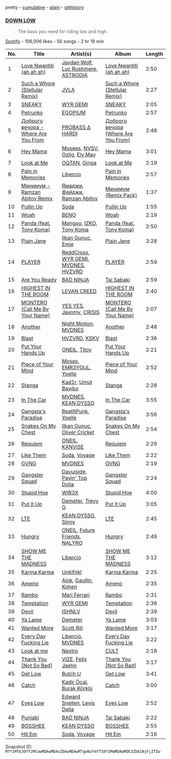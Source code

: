 pretty - [cumulative](/playlists/cumulative/37i9dQZF1DXblmY5UIU3v3.md) - [plain](/playlists/plain/37i9dQZF1DXblmY5UIU3v3) - [githistory](https://github.githistory.xyz/mackorone/spotify-playlist-archive/blob/main/playlists/plain/37i9dQZF1DXblmY5UIU3v3)

### [DOWN LOW](https://open.spotify.com/playlist/37i9dQZF1DXblmY5UIU3v3)

> The bass you need for riding low and high.

[Spotify](https://open.spotify.com/user/spotify) - 106,006 likes - 50 songs - 2 hr 19 min

| No. | Title | Artist(s) | Album | Length |
|---|---|---|---|---|
| 1 | [Love Nwantiti \(ah ah ah\)](https://open.spotify.com/track/13yZ5GCAdTfhIMAzzgI9VJ) | [Jaydan Wolf](https://open.spotify.com/artist/58NOd3nTpJVVGma4x975P0), [Luc Rushmere](https://open.spotify.com/artist/7IfsuGH0v0gCTz4e5ZSD1p), [ASTRODIA](https://open.spotify.com/artist/3DyfxgDK0vg1vpGQtXZImO) | [Love Nwantiti \(ah ah ah\)](https://open.spotify.com/album/3QKmj83Db2QfSr0IkPUUXR) | 2:50 |
| 2 | [Such a Whore \(Stellular Remix\)](https://open.spotify.com/track/6A25J9As7towpxovYryAWr) | [JVLA](https://open.spotify.com/artist/24D8gx0257CDd1HAuqNuHu) | [Such a Whore \(Stellular Remix\)](https://open.spotify.com/album/50FPtqYZf0YuJMOUFc8Pkg) | 2:27 |
| 3 | [SNEAKY](https://open.spotify.com/track/7sorNP9VLdnIRIjIwUq5g7) | [WYR GEMI](https://open.spotify.com/artist/3Qubu5zXcOh0EIb2bDwMdB) | [SNEAKY](https://open.spotify.com/album/5LEr15ggG2zjjQm7KrASpj) | 2:05 |
| 4 | [Petrunko](https://open.spotify.com/track/0L04VZ5erOasu90dF18kpY) | [EGOPIUM](https://open.spotify.com/artist/23YlgPelzvOYKCgzndX4zf) | [Petrunko](https://open.spotify.com/album/5zW1M03l0sqBJNsuhlUmp1) | 2:57 |
| 5 | [Доброго вечора \- Where Are You From](https://open.spotify.com/track/0O3TZYgwaRadNprRONZ7iX) | [PROBASS ∆ HARDI](https://open.spotify.com/artist/4w8RbPbs4n3ceag62qvMl2) | [Доброго вечора \(Where Are You From\)](https://open.spotify.com/album/0Wb0K888wBuMl5Y58NGcev) | 2:48 |
| 6 | [Hey Mama](https://open.spotify.com/track/4zac6Zo8fzNFdfpWrjUltv) | [Mosees](https://open.spotify.com/artist/1Bff29cYcg0JkyYiyhFguD), [NVSV](https://open.spotify.com/artist/1ZoBPI6LQ3gSXuU2BRPyUD), [Ozlig](https://open.spotify.com/artist/0DsznjV8aaiEYdTDHmy86L), [Ely May](https://open.spotify.com/artist/4bGLLUNFXUnAbfnvpUnXHg) | [Hey Mama](https://open.spotify.com/album/6phsG2Z2rhvBaXxrRCqDyv) | 3:01 |
| 7 | [Look at Me](https://open.spotify.com/track/6ixeBeuUlZxjmBsjdsLuCv) | [OQTAN](https://open.spotify.com/artist/0sW5E8JJy5gBqGZxDAlS4s), [Ginga](https://open.spotify.com/artist/3Ht6LI9tAjInNAosJnYZSU) | [Look at Me](https://open.spotify.com/album/3v5y3DdwUPVdn0dWn7lVdL) | 2:19 |
| 8 | [Pain in Memories](https://open.spotify.com/track/4Pi2VsPHpT8BTvkfGwNIFL) | [Libercio](https://open.spotify.com/artist/5xBPjWMU42TN6P0nwcH1f1) | [Pain in Memories](https://open.spotify.com/album/2kHvStMZoF8cIIz6Wa2Qwf) | 2:57 |
| 9 | [Минимум \- Ramzan Abitov Remix](https://open.spotify.com/track/2l0IvRqDNGQ63FaImXlHx9) | [Ямаджи](https://open.spotify.com/artist/1vhOS1zU5F96OtQUoMT47i), [Фейджи](https://open.spotify.com/artist/0ybzbOJd34JZg3cd4jsouX), [Ramzan Abitov](https://open.spotify.com/artist/2dOsIKbm1sSfr79DebyMgV) | [Минимум \(Remix Pack\)](https://open.spotify.com/album/3hO7iEp7Mis2rEsDjrDSVQ) | 1:37 |
| 10 | [Pullin Up](https://open.spotify.com/track/48tI68zHn3r3uHmGxdkKDd) | [Soda](https://open.spotify.com/artist/3hnbNJJnN1jFk3MmBvcn9Z) | [Pullin Up](https://open.spotify.com/album/5uCLVj0095GwMv7tjt3IRX) | 1:55 |
| 11 | [Woah](https://open.spotify.com/track/3jWkWcmESJG9fmhZOpZYsW) | [BENO](https://open.spotify.com/artist/2Lkxnlhbsvg4lAIckgEPVP) | [Woah](https://open.spotify.com/album/62kVMk94iQkaxSyly4l6GM) | 2:19 |
| 12 | [Panda \(feat\. Tony Koma\)](https://open.spotify.com/track/7lFSuErjiTytfOzq0gszXW) | [Mangoo](https://open.spotify.com/artist/6ObeGN1qTsep95QRNOfNc3), [IZKO](https://open.spotify.com/artist/1BgmLUmytJuDy5CEzP7SL6), [Tony Koma](https://open.spotify.com/artist/0uGfoFBGwR75SE04cR5chh) | [Panda \(feat\. Tony Koma\)](https://open.spotify.com/album/0I65cMX6NkYJDWkqIcvOeE) | 2:50 |
| 13 | [Plain Jane](https://open.spotify.com/track/6y0AJTZagYpjo0bqYmai2t) | [Ilkan Gunuc](https://open.spotify.com/artist/02vT04WkgQ8dO4f1GLMTP9), [Emie](https://open.spotify.com/artist/7vMDKdgSZ2Scn4uzFdTDyZ) | [Plain Jane](https://open.spotify.com/album/1PKpsiRCpk6YuTy8ssDb6y) | 3:28 |
| 14 | [PLAYER](https://open.spotify.com/track/6MDP2Vo6xk2LHISbUqAkja) | [ReddCross](https://open.spotify.com/artist/727KT5IA9M3oaPFQY4NY7M), [WYR GEMI](https://open.spotify.com/artist/3Qubu5zXcOh0EIb2bDwMdB), [MVDNES](https://open.spotify.com/artist/0jo4MaRxUP72Rou02fgmi7), [HVZVRD](https://open.spotify.com/artist/0TBbjAcKVKKc8QwMoHPI9f) | [PLAYER](https://open.spotify.com/album/5zMk6l2iGIzJl7M9HO7lZj) | 2:59 |
| 15 | [Are You Ready](https://open.spotify.com/track/5jCBYOK6Suute7842zfYx5) | [BAD NINJA](https://open.spotify.com/artist/1e9y7soHWYgqQzdM6tWrsU) | [Tai Sabaki](https://open.spotify.com/album/6kdkeLnHlMbpupnohChqhO) | 2:59 |
| 16 | [HIGHEST IN THE ROOM](https://open.spotify.com/track/2zN1Xy9Abht2VuUkRFGjmp) | [LEVAN CREED](https://open.spotify.com/artist/2Z4ZSgyGHHCDkBPThMnVtq) | [HIGHEST IN THE ROOM](https://open.spotify.com/album/1VGXJjIxaPqIZpvZg8lXrf) | 2:40 |
| 17 | [MONTERO \(Call Me By Your Name\)](https://open.spotify.com/track/3FcseYxP7eeE7ihwgz2U2c) | [YES YES](https://open.spotify.com/artist/3jcjf0rNrcWYAdeiz96Yus), [Jaxomy](https://open.spotify.com/artist/1c3uso4iIeeX3P0bhKaQDq), [CRISIS](https://open.spotify.com/artist/5vAwat9fYIMvxFyMqae12d) | [MONTERO \(Call Me By Your Name\)](https://open.spotify.com/album/1Sy6Ns0eUfzS3xJWgRN00v) | 2:07 |
| 18 | [Another](https://open.spotify.com/track/1a4xp5dMir0kJOWrWt5XVB) | [Night Motion](https://open.spotify.com/artist/3qQP1s21musxVdAl9uVAii), [MVDNES](https://open.spotify.com/artist/0jo4MaRxUP72Rou02fgmi7) | [Another](https://open.spotify.com/album/1zHE1zaJ5NDwgx89y3xquY) | 2:48 |
| 19 | [Blast](https://open.spotify.com/track/6IueCsicxdsbMj1HTF8jxq) | [HVZVRD](https://open.spotify.com/artist/0TBbjAcKVKKc8QwMoHPI9f), [KSKV](https://open.spotify.com/artist/07BMRyGNDQEqrjtlqjfYuh) | [Blast](https://open.spotify.com/album/7De3XSkwYMfun0zzYzQRm4) | 2:36 |
| 20 | [Put Your Hands Up](https://open.spotify.com/track/2wbBXB77dDpdaOMqU5EG0T) | [ONEIL](https://open.spotify.com/artist/7kzcAiYqxBV5J25vTYeOxA), [Titov](https://open.spotify.com/artist/3SuQprUc8N1kIOs2Hm2mAk) | [Put Your Hands Up](https://open.spotify.com/album/6nPqaH2aJxJt2EzZavMEPo) | 2:21 |
| 21 | [Piece of Your Mind](https://open.spotify.com/track/4FwsiQaQglMPijjeheTygn) | [Moses](https://open.spotify.com/artist/7xihR0iAXmuXt2XJobep51), [EMR3YGUL](https://open.spotify.com/artist/7McJw5ZG7vJezw6ygrFagY), [Yoelle](https://open.spotify.com/artist/12dRVeXA0qQ3jiHQYFHKI6) | [Piece of Your Mind](https://open.spotify.com/album/4hEIBuosMbU25LXDDRcbOx) | 2:52 |
| 22 | [Stanga](https://open.spotify.com/track/1bTsFjAz61HuBmH1U97uGY) | [Kad1r](https://open.spotify.com/artist/3jE4ASRCE1MR5GDzP2jkIi), [Umut Baydur](https://open.spotify.com/artist/3BeL8Jd8kJz1Ra7uzo3ebD) | [Stanga](https://open.spotify.com/album/35A2vrPGadZ7YXyyqEEl0c) | 2:28 |
| 23 | [In The Car](https://open.spotify.com/track/1NDisFoShGmFHltbPSF69Q) | [MVDNES](https://open.spotify.com/artist/0jo4MaRxUP72Rou02fgmi7), [KEAN DYSSO](https://open.spotify.com/artist/74MUeXrsMncKunk1chMxg5) | [In The Car](https://open.spotify.com/album/2fA3fXYgvhuFVmvKv0d5LA) | 3:55 |
| 24 | [Gangsta's Paradise](https://open.spotify.com/track/6UzOyxTDi5LmummK0AGIvQ) | [BeatItPunk](https://open.spotify.com/artist/4NihfBDoszDjMjIM64uJPT), [Yoelle](https://open.spotify.com/artist/12dRVeXA0qQ3jiHQYFHKI6) | [Gangsta's Paradise](https://open.spotify.com/album/4YRNsevJSWTSC5ohBXtx2v) | 3:56 |
| 25 | [Snakes On My Chest](https://open.spotify.com/track/5OdiCCcYYGP0vrwkT6ONz7) | [Ilkan Gunuc](https://open.spotify.com/artist/02vT04WkgQ8dO4f1GLMTP9), [Oliver Cricket](https://open.spotify.com/artist/5kU4kGnYmdsBioNmQ0meDr) | [Snakes On My Chest](https://open.spotify.com/album/2aZLa2Fb3Rua6dBHfwEFUr) | 2:54 |
| 26 | [Requiem](https://open.spotify.com/track/3NA5PFmaV30v3LUyjMtiu9) | [ONEIL](https://open.spotify.com/artist/7kzcAiYqxBV5J25vTYeOxA), [KANVISE](https://open.spotify.com/artist/1c8bw1hMtl5RO92FZsxX1U) | [Requiem](https://open.spotify.com/album/1wH2VrTo4MV47hrIyonlJb) | 2:29 |
| 27 | [Like Them](https://open.spotify.com/track/6XZFkz0GOlIPPmK5yAX8UJ) | [Soda](https://open.spotify.com/artist/3hnbNJJnN1jFk3MmBvcn9Z), [Voyage](https://open.spotify.com/artist/3Ruev6M4tYJtGSInO2xkSt) | [Like Them](https://open.spotify.com/album/1jl0AaRyG32BCTiFneTbFt) | 2:22 |
| 28 | [GVNG](https://open.spotify.com/track/1qeBLpAhPKExWU5PMtwm8K) | [MVDNES](https://open.spotify.com/artist/0jo4MaRxUP72Rou02fgmi7) | [GVNG](https://open.spotify.com/album/3cTNrgiZr6xJjh9Klm3ne7) | 2:19 |
| 29 | [Gangster Squad](https://open.spotify.com/track/4Fs5hxTxG0lREbLEWWLZcB) | [Davuiside](https://open.spotify.com/artist/76f3kykMC0OdbzXU02T1QV), [Payin' Top Dolla](https://open.spotify.com/artist/7IXR8plomiYLjUOJGuN7Bw) | [Gangster Squad](https://open.spotify.com/album/3So2thmEizKvt2hfHhttjd) | 2:24 |
| 30 | [Stupid Hoe](https://open.spotify.com/track/3IrukCwml897CXzlgDwZDB) | [WIB3X](https://open.spotify.com/artist/0ZWALBQXq4HZWbxgVmUcWQ) | [Stupid Hoe](https://open.spotify.com/album/6IWJn9jORpgsD3MhXRj8MZ) | 4:00 |
| 31 | [Put It Up](https://open.spotify.com/track/5b7j5T2o0PQDCwd75mDQBV) | [Demeter](https://open.spotify.com/artist/5JIgApvXvqq4KtnDLE9YBz), [Treyy G](https://open.spotify.com/artist/2vz513fFOvrrkuISQd1CYG) | [Put It Up](https://open.spotify.com/album/52NeXvcxexE4pWF76NgOkd) | 3:05 |
| 32 | [LTE](https://open.spotify.com/track/0wwgILP45gwfpQC8AWhhsq) | [KEAN DYSSO](https://open.spotify.com/artist/74MUeXrsMncKunk1chMxg5), [Sinny](https://open.spotify.com/artist/4yFMTPSQAun7AXk06kLgHJ) | [LTE](https://open.spotify.com/album/0ZVgIvST1MViIlg6ritAlD) | 2:45 |
| 33 | [Hungry](https://open.spotify.com/track/28Xp1VVE6OLjs0cdWfO4ZA) | [ONEIL](https://open.spotify.com/artist/7kzcAiYqxBV5J25vTYeOxA), [Future Friends](https://open.spotify.com/artist/6eNhhKFo3IUwCPKsciNHzp), [NALYRO](https://open.spotify.com/artist/3XC1TzybOz2MUgUybEoUUf) | [Hungry](https://open.spotify.com/album/59J07hSZmsLIUbVoY13HNK) | 2:49 |
| 34 | [SHOW ME THE MADNESS](https://open.spotify.com/track/5tWoU302PnoH3u82QBqKwD) | [Libercio](https://open.spotify.com/artist/5xBPjWMU42TN6P0nwcH1f1) | [SHOW ME THE MADNESS](https://open.spotify.com/album/1CcsWbSg2W62duWGCp9kWZ) | 3:12 |
| 35 | [Karma Karma](https://open.spotify.com/track/0ZI6UpMROX3ezmsvjGT5uM) | [Unklfnkl](https://open.spotify.com/artist/4TJMkm9ul4Xp17Altl41RW) | [Karma Karma](https://open.spotify.com/album/0rCeHCAJgAwANb7TOQz6te) | 2:25 |
| 36 | [Ameno](https://open.spotify.com/track/509mnNEq2OOcJsK0Y9TlKd) | [Alok](https://open.spotify.com/artist/0NGAZxHanS9e0iNHpR8f2W), [Gaullin](https://open.spotify.com/artist/1aQwKFn00nswXRDUDipm0K), [Kohen](https://open.spotify.com/artist/3Dkul6nShja7zaggvl66rB) | [Ameno](https://open.spotify.com/album/3enffrW6QJyTfqUnHK72OX) | 2:35 |
| 37 | [Rambo](https://open.spotify.com/track/2cHYazDNcyspIfbWDG78fG) | [Mari Ferrari](https://open.spotify.com/artist/6WEmnL6VvRN4QKUqq9dZHs) | [Rambo](https://open.spotify.com/album/3aSKxN8ZP0wUu6fKUzA3XO) | 2:31 |
| 38 | [Temptation](https://open.spotify.com/track/7vuWtneKztDK57TAUlCynR) | [WYR GEMI](https://open.spotify.com/artist/3Qubu5zXcOh0EIb2bDwMdB) | [Temptation](https://open.spotify.com/album/4P3CtBPS8woTHS9YnjDD57) | 2:36 |
| 39 | [Devil](https://open.spotify.com/track/6O56L08jW9J5oFmD7YKXm2) | [ISHNLV](https://open.spotify.com/artist/5qZzS4qbriUwGeqoj8U1p3) | [Devil](https://open.spotify.com/album/2oS8pY5JB8KZyiqkfgMy98) | 2:39 |
| 40 | [Ya Lame](https://open.spotify.com/track/1644hjO0NvNDzddHK6NTA8) | [Demeter](https://open.spotify.com/artist/5JIgApvXvqq4KtnDLE9YBz) | [Ya Lame](https://open.spotify.com/album/3M0Z7XRfEy3dev3oVpuxr8) | 3:03 |
| 41 | [Wanted More](https://open.spotify.com/track/13PNaphT12bcpme9dX3nyT) | [Scott Rill](https://open.spotify.com/artist/7dNg7OLrxcWU9cVe3sQoMV) | [Wanted More](https://open.spotify.com/album/4Cqsrn6xAlfg0Nh9MbIrLO) | 3:17 |
| 42 | [Every Day Fucking Lie](https://open.spotify.com/track/4ZR2PqSafhvb5EDDyDwKbR) | [Libercio](https://open.spotify.com/artist/5xBPjWMU42TN6P0nwcH1f1), [MVDNES](https://open.spotify.com/artist/0jo4MaRxUP72Rou02fgmi7) | [Every Day Fucking Lie](https://open.spotify.com/album/5Vn8ooJjGYUm2d7Yq2vpac) | 3:22 |
| 43 | [Look at me](https://open.spotify.com/track/6RzOw3FVJ6JMM8QuTanYFo) | [Nextro](https://open.spotify.com/artist/6Y63ciwphfXsHoWQOur7gq) | [CULT](https://open.spotify.com/album/565ceoqtB8RUsnun39xtCa) | 2:18 |
| 44 | [Thank You \[Not So Bad\]](https://open.spotify.com/track/4AqN8IdKCfItCSbuaFch81) | [VIZE](https://open.spotify.com/artist/09agIJMxCD2k87ys9Al0f0), [Felix Jaehn](https://open.spotify.com/artist/4bL2B6hmLlMWnUEZnorEtG) | [Thank You \[Not So Bad\]](https://open.spotify.com/album/6alQudvAYx6VZMye1BFgFK) | 3:17 |
| 45 | [Get Low](https://open.spotify.com/track/6o2FQGObDH7kCpYlvJH2ai) | [Butch U](https://open.spotify.com/artist/6OwRAMGY105QbVOJqNHk0o) | [Get Low](https://open.spotify.com/album/7vjky38QfkVvkXF1ueWyZT) | 3:41 |
| 46 | [Catch](https://open.spotify.com/track/66XwvXmeraRNqr0ZSKLNnd) | [Kadir Öcal](https://open.spotify.com/artist/6fZhTTcNbSBPC6bbmvHxBC), [Burak Körklü](https://open.spotify.com/artist/4ve0zjzchAXjl7qaVARjiI) | [Catch](https://open.spotify.com/album/5g1PkWfX6wlGFRuulrmihY) | 3:00 |
| 47 | [Eyes Low](https://open.spotify.com/track/7bwyVyKR3HLkFDBS2nqKKQ) | [Edward Snellen](https://open.spotify.com/artist/6NqXkBi75jInrB94Nzfv6G), [Levis Della](https://open.spotify.com/artist/0mz0ZT7rpJuWFxJ8lnxdB5) | [Eyes Low](https://open.spotify.com/album/6qYzu7jgQ6J1JuNdaNAEYf) | 2:52 |
| 48 | [Punjabi](https://open.spotify.com/track/0m26wjdYN8fvXnlPSIZpOs) | [BAD NINJA](https://open.spotify.com/artist/1e9y7soHWYgqQzdM6tWrsU) | [Tai Sabaki](https://open.spotify.com/album/6kdkeLnHlMbpupnohChqhO) | 2:22 |
| 49 | [BOSSHEE](https://open.spotify.com/track/3kI3g7QGNojJ6lXGHdRA1j) | [KEAN DYSSO](https://open.spotify.com/artist/74MUeXrsMncKunk1chMxg5) | [BOSSHEE](https://open.spotify.com/album/12DrVocGhyqgdKBbogBNxS) | 2:55 |
| 50 | [Hit Em](https://open.spotify.com/track/44urTKrcnqGNA3Wdop5O86) | [Soda](https://open.spotify.com/artist/3hnbNJJnN1jFk3MmBvcn9Z), [Voyage](https://open.spotify.com/artist/3Ruev6M4tYJtGSInO2xkSt) | [Hit Em](https://open.spotify.com/album/16Pl9axISlTePSAXyozHDY) | 2:16 |

Snapshot ID: `MTY1MTE3OTY2MCwwMDAwMDAxZDAwMDAwMTgwNzFmYTI0Y2MwMDAwMDE3ZDA1NjFjZTIw`

